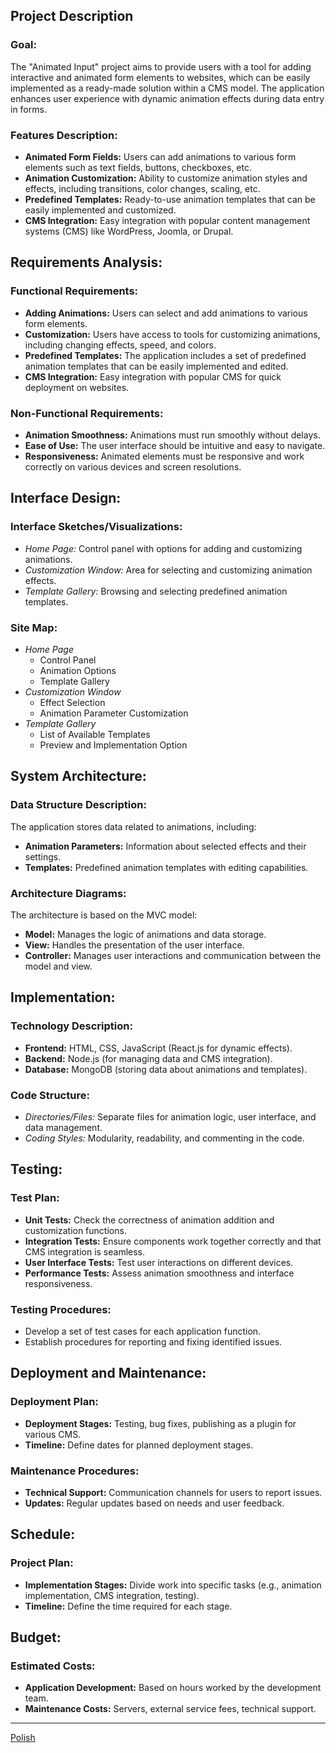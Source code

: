 ## Project Description

### Goal:

The "Animated Input" project aims to provide users with a tool for adding interactive and animated form elements to websites, which can be easily implemented as a ready-made solution within a CMS model. The application enhances user experience with dynamic animation effects during data entry in forms.

### Features Description:

- **Animated Form Fields:** Users can add animations to various form elements such as text fields, buttons, checkboxes, etc.
- **Animation Customization:** Ability to customize animation styles and effects, including transitions, color changes, scaling, etc.
- **Predefined Templates:** Ready-to-use animation templates that can be easily implemented and customized.
- **CMS Integration:** Easy integration with popular content management systems (CMS) like WordPress, Joomla, or Drupal.

## Requirements Analysis:

### Functional Requirements:

- **Adding Animations:** Users can select and add animations to various form elements.
- **Customization:** Users have access to tools for customizing animations, including changing effects, speed, and colors.
- **Predefined Templates:** The application includes a set of predefined animation templates that can be easily implemented and edited.
- **CMS Integration:** Easy integration with popular CMS for quick deployment on websites.

### Non-Functional Requirements:

- **Animation Smoothness:** Animations must run smoothly without delays.
- **Ease of Use:** The user interface should be intuitive and easy to navigate.
- **Responsiveness:** Animated elements must be responsive and work correctly on various devices and screen resolutions.

## Interface Design:

### Interface Sketches/Visualizations:

- _Home Page:_ Control panel with options for adding and customizing animations.
- _Customization Window:_ Area for selecting and customizing animation effects.
- _Template Gallery:_ Browsing and selecting predefined animation templates.

### Site Map:

- _Home Page_
  - Control Panel
  - Animation Options
  - Template Gallery
- _Customization Window_
  - Effect Selection
  - Animation Parameter Customization
- _Template Gallery_
  - List of Available Templates
  - Preview and Implementation Option

## System Architecture:

### Data Structure Description:

The application stores data related to animations, including:

- **Animation Parameters:** Information about selected effects and their settings.
- **Templates:** Predefined animation templates with editing capabilities.

### Architecture Diagrams:

The architecture is based on the MVC model:

- **Model:** Manages the logic of animations and data storage.
- **View:** Handles the presentation of the user interface.
- **Controller:** Manages user interactions and communication between the model and view.

## Implementation:

### Technology Description:

- **Frontend:** HTML, CSS, JavaScript (React.js for dynamic effects).
- **Backend:** Node.js (for managing data and CMS integration).
- **Database:** MongoDB (storing data about animations and templates).

### Code Structure:

- _Directories/Files:_ Separate files for animation logic, user interface, and data management.
- _Coding Styles:_ Modularity, readability, and commenting in the code.

## Testing:

### Test Plan:

- **Unit Tests:** Check the correctness of animation addition and customization functions.
- **Integration Tests:** Ensure components work together correctly and that CMS integration is seamless.
- **User Interface Tests:** Test user interactions on different devices.
- **Performance Tests:** Assess animation smoothness and interface responsiveness.

### Testing Procedures:

- Develop a set of test cases for each application function.
- Establish procedures for reporting and fixing identified issues.

## Deployment and Maintenance:

### Deployment Plan:

- **Deployment Stages:** Testing, bug fixes, publishing as a plugin for various CMS.
- **Timeline:** Define dates for planned deployment stages.

### Maintenance Procedures:

- **Technical Support:** Communication channels for users to report issues.
- **Updates:** Regular updates based on needs and user feedback.

## Schedule:

### Project Plan:

- **Implementation Stages:** Divide work into specific tasks (e.g., animation implementation, CMS integration, testing).
- **Timeline:** Define the time required for each stage.

## Budget:

### Estimated Costs:

- **Application Development:** Based on hours worked by the development team.
- **Maintenance Costs:** Servers, external service fees, technical support.

---

[Polish](<Documents/README(PL).md>)
